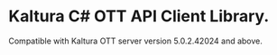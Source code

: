 # Kaltura C# OTT API Client Library.
Compatible with Kaltura OTT server version 5.0.2.42024 and above.
